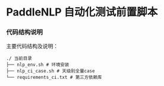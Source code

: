 # PaddleNLP 自动化测试前置脚本

### 代码结构说明

主要代码结构及说明：
```
./ 当前目录
├── nlp_env.sh # 环境安装
├── nlp_ci_case.sh # 天级别全量case
└── requirements_ci.txt # 第三方依赖库
```

 
